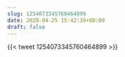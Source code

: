 ```yaml
---
slug: 1254073345760464899
date: 2020-04-25 15:42:39+00:00
draft: false
---
```


{{< tweet 1254073345760464899 >}}
